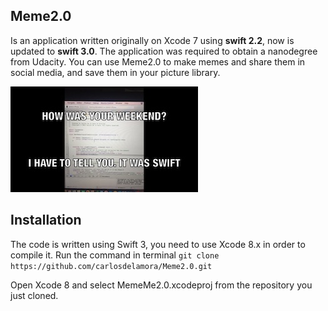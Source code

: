 

## Meme2.0
Is an application written originally on Xcode 7 using **swift 2.2**, now is updated to **swift 3.0**. The application
was required to obtain a nanodegree from Udacity. You can use Meme2.0 to make memes and share them in social media,
and save them in your picture library.

![picture](https://github.com/carlosdelamora/Meme2.0/blob/master/Image-1.jpg)

## Installation

The code is written using Swift 3, you need to use Xcode 8.x in order to compile it. Run the command in terminal
```git clone https://github.com/carlosdelamora/Meme2.0.git```

Open Xcode 8 and select MemeMe2.0.xcodeproj from the repository you just cloned.
